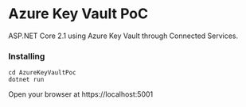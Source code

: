 # Azure Key Vault PoC

ASP.NET Core 2.1 using Azure Key Vault through Connected Services.

### Installing

```
cd AzureKeyVaultPoc
dotnet run
```

Open your browser at https://localhost:5001
